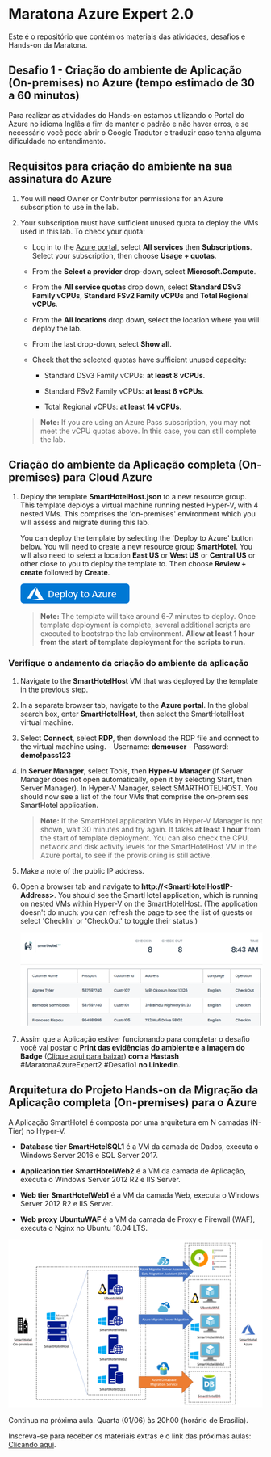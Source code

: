 # Maratona Azure Expert 2.0

Este é o repositório que contém os materiais das atividades, desafios e Hands-on da Maratona.

## Desafio 1 - Criação do ambiente de Aplicação (On-premises) no Azure (tempo estimado de 30 a 60 minutos)

Para realizar as atividades do Hands-on estamos utilizando o Portal do Azure no idioma Inglês a fim de manter o padrão e não haver erros, e se necessário você pode abrir o Google Tradutor e traduzir caso tenha alguma dificuldade no entendimento.

## Requisitos para criação do ambiente na sua assinatura do Azure

1. You will need Owner or Contributor permissions for an Azure subscription to use in the lab.

2. Your subscription must have sufficient unused quota to deploy the VMs used in this lab. To check your quota:

    - Log in to the [Azure portal](https://portal.azure.com), select **All services** then **Subscriptions**. Select your subscription, then choose **Usage + quotas**.
  
    - From the **Select a provider** drop-down, select **Microsoft.Compute**.
  
    - From the **All service quotas** drop down, select **Standard DSv3 Family vCPUs**, **Standard FSv2 Family vCPUs** and **Total Regional vCPUs**.
  
    - From the **All locations** drop down, select the location where you will deploy the lab.
  
    - From the last drop-down, select **Show all**.
  
    - Check that the selected quotas have sufficient unused capacity:
  
        - Standard DSv3 Family vCPUs: **at least 8 vCPUs**.
  
        - Standard FSv2 Family vCPUs: **at least 6 vCPUs**.

        - Total Regional vCPUs: **at least 14 vCPUs**.

    > **Note:** If you are using an Azure Pass subscription, you may not meet the vCPU quotas above. In this case, you can still complete the lab.

## Criação do ambiente da Aplicação completa (On-premises) para Cloud Azure

1. Deploy the template **SmartHotelHost.json** to a new resource group. This template deploys a virtual machine running nested Hyper-V, with 4 nested VMs. This comprises the 'on-premises' environment which you will assess and migrate during this lab.

    You can deploy the template by selecting the 'Deploy to Azure' button below. You will need to create a new resource group **SmartHotel**. You will also need to select a location **East US** or **West US** or **Central US** or other close to you to deploy the template to. Then choose **Review + create** followed by **Create**. 

    <a href="https://portal.azure.com/#create/Microsoft.Template/uri/https%3A%2F%2Fcloudworkshop.blob.core.windows.net%2Fline-of-business-application-migration%2Fsept-2020%2FSmartHotelHost.json" target="_blank">![Button to deploy the SmartHotelHost template to Azure.](/AllFiles/Images/deploy-to-azure.png)</a>

    > **Note:** The template will take around 6-7 minutes to deploy. Once template deployment is complete, several additional scripts are executed to bootstrap the lab environment. **Allow at least 1 hour from the start of template deployment for the scripts to run.**

### Verifique o andamento da criação do ambiente da aplicação

1. Navigate to the **SmartHotelHost** VM that was deployed by the template in the previous step.

1. In a separate browser tab, navigate to the **Azure portal**. In the global search box, enter **SmartHotelHost**, then select the SmartHotelHost virtual machine.

1. Select **Connect**, select **RDP**, then download the RDP file and connect to the virtual machine using.
        - Username: **demouser**
        - Password: **demo!pass123**

1. In **Server Manager**, select Tools, then **Hyper-V Manager** (if Server Manager does not open automatically, open it by selecting Start, then Server Manager). In Hyper-V Manager, select SMARTHOTELHOST. You should now see a list of the four VMs that comprise the on-premises SmartHotel application.

    > **Note:** If the SmartHotel application VMs in Hyper-V Manager is not shown, wait 30 minutes and try again. It takes **at least 1 hour** from the start of template deployment. You can also check the CPU, network and disk activity levels for the SmartHotelHost VM in the Azure portal, to see if the provisioning is still active.

2. Make a note of the public IP address.

3. Open a browser tab and navigate to **http://\<SmartHotelHostIP-Address\>**. You should see the SmartHotel application, which is running on nested VMs within Hyper-V on the SmartHotelHost. (The application doesn't do much: you can refresh the page to see the list of guests or select 'CheckIn' or 'CheckOut' to toggle their status.)

    ![Browser screenshot showing the SmartHotel application.](/AllFiles/Images/smarthotel.png)

1. Assim que a Aplicação estiver funcionando para completar o desafio você vai postar o **Print das evidências do ambiente e a imagem do Badge** ([Clique aqui para baixar](https://guilhermemaia.com/badge-maratona)) **com a Hastash** #MaratonaAzureExpert2 #Desafio1 **no Linkedin**.

## Arquitetura do Projeto Hands-on da Migração da Aplicação completa (On-premises) para o Azure

A Aplicação SmartHotel é composta por uma arquitetura em N camadas (N-Tier) no Hyper-V.

- **Database tier** **SmartHotelSQL1** é a VM da camada de Dados, executa o Windows Server 2016 e SQL Server 2017.

- **Application tier** **SmartHotelWeb2** é a VM da camada de Aplicação, executa o Windows Server 2012 R2 e IIS Server.

- **Web tier** **SmartHotelWeb1** é a VM da camada Web, executa o Windows Server 2012 R2 e IIS Server.

- **Web proxy** **UbuntuWAF** é a VM da camada de Proxy e Firewall (WAF), executa o Nginx no Ubuntu 18.04 LTS.

![A slide shows the on-premises SmartHotel application architecture.](/AllFiles/Images/overview.png)

Continua na próxima aula. Quarta (01/06) às 20h00 (horário de Brasília).

Inscreva-se para receber os materiais extras e o link das próximas aulas: [Clicando aqui](https://guilhermemaia.com/inscricoes-maratona-jun22).

